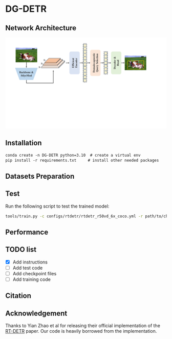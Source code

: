 # DG-DETR

## Network Architecture
<img src = "./figs/architecture.png"> 

## Installation
```
conda create -n DG-DETR python=3.10  # create a virtual env
pip install -r requirements.txt     # install other needed packages
```

## Datasets Preparation

## Test

Run the following script to test the trained model:

```sh
tools/train.py -c configs/rtdetr/rtdetr_r50vd_6x_coco.yml -r path/to/checkpoint --test-only
```

## Performance

## TODO list
- [x] Add instructions
- [ ] Add test code
- [ ] Add checkpoint files
- [ ] Add training code

## Citation

## Acknowledgement
Thanks to Yian Zhao et al for releasing their official implementation of the [RT-DETR](https://openaccess.thecvf.com/content/CVPR2024/html/Zhao_DETRs_Beat_YOLOs_on_Real-time_Object_Detection_CVPR_2024_paper.html) paper. Our code is heavily borrowed from the implementation.
